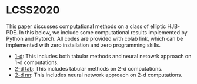 # LCSS2020

This [paper](doc/lcss.pdf) discusses computational methods on a class of elliptic HJB-PDE. In this below, we include some computational results implemented by Python and Pytorch. All codes are provided with colab link, which can be implemented with  zero installation and zero programming skills.

- [1-d](src/hjb_1d_v01.ipynb): This includes both tabular methods and neural netowrk approach on 1-d computations.
- [2-d tab](src/hjb_2d_tabular_v01.ipynb): This includes tabular methods on 2-d computations.
- [2-d nn](https://github.com/songqsh/capstone20-1/blob/master/README.md): This includes neural network approach on 2-d computations.
